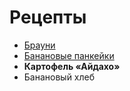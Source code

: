 # Рецепты

- [Брауни](brownie.md) 
- [Банановые панкейки](C:\Recipes\banana.md)
- **Картофель «Айдахо»**
- Банановый хлеб
